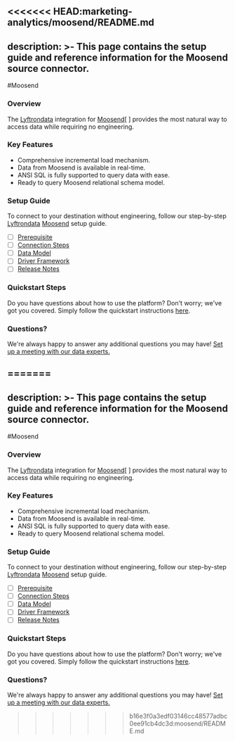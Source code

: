 <<<<<<< HEAD:marketing-analytics/moosend/README.md
---
description: >-
  This page contains the setup guide and reference information for the Moosend source connector.
---

#Moosend

### Overview

The [Lyftrondata](https://www.lyftrondata.com/) integration for [Moosend](https://www.lyftrondata.com/integration/marketing-analytics/moosend//)[ ] provides the most natural way to access data while requiring no engineering.

### Key Features

* Comprehensive incremental load mechanism.
* Data from Moosend is available in real-time.&#x20;
* ANSI SQL is fully supported to query data with ease.
* Ready to query Moosend relational schema model.

### Setup Guide

To connect to your destination without engineering, follow our step-by-step [Lyftrondata](https://www.lyftrondata.com/)  [Moosend](https://www.lyftrondata.com/integration/marketing-analytics/moosend/) setup guide.

* [ ] [Prerequisite](../../marketing-analytics/moosend/prerequisite.md)
* [ ] [Connection Steps](../../marketing-analytics/moosend/connection-steps.md)
* [ ] [Data Model](../../marketing-analytics/moosend/data-model/)
* [ ] [Driver Framework](../../marketing-analytics/moosend/driver-framework/)
* [ ] [Release Notes](../../marketing-analytics/moosend/release-notes.md)

### Quickstart Steps

Do you have questions about how to use the platform? Don't worry; we've got you covered. Simply follow the quickstart instructions [here](../../../marketing-analytics/moosend/quickstart-steps.md).

### Questions? <a href="#questions" id="questions"></a>

We're always happy to answer any additional questions you may have! [Set up a meeting with our data experts.](https://www.lyftrondata.com/book-a-meeting/)

=======
---
description: >-
  This page contains the setup guide and reference information for the Moosend source connector.
---

#Moosend

### Overview

The [Lyftrondata](https://www.lyftrondata.com/) integration for [Moosend](https://www.lyftrondata.com/integration/marketing-analytics/moosend//)[ ] provides the most natural way to access data while requiring no engineering.

### Key Features

* Comprehensive incremental load mechanism.
* Data from Moosend is available in real-time.&#x20;
* ANSI SQL is fully supported to query data with ease.
* Ready to query Moosend relational schema model.

### Setup Guide

To connect to your destination without engineering, follow our step-by-step [Lyftrondata](https://www.lyftrondata.com/)  [Moosend](https://www.lyftrondata.com/integration/marketing-analytics/moosend/) setup guide.

* [ ] [Prerequisite](../../marketing-analytics/moosend/prerequisite.md)
* [ ] [Connection Steps](../../marketing-analytics/moosend/connection-steps.md)
* [ ] [Data Model](../../marketing-analytics/moosend/data-model/)
* [ ] [Driver Framework](../../marketing-analytics/moosend/driver-framework/)
* [ ] [Release Notes](../../marketing-analytics/moosend/release-notes.md)

### Quickstart Steps

Do you have questions about how to use the platform? Don't worry; we've got you covered. Simply follow the quickstart instructions [here](../../../marketing-analytics/moosend/quickstart-steps.md).

### Questions? <a href="#questions" id="questions"></a>

We're always happy to answer any additional questions you may have! [Set up a meeting with our data experts.](https://www.lyftrondata.com/book-a-meeting/)

>>>>>>> b16e3f0a3edf03146cc48577adbc0ee91cb4dc3d:moosend/README.md
